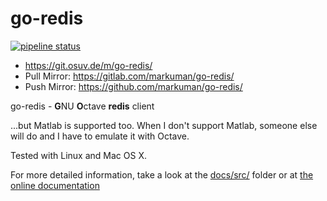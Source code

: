 # go-redis

[![pipeline status](https://gitlab.com/markuman/go-redis/badges/master/pipeline.svg)](https://gitlab.com/markuman/go-redis/commits/master)

* https://git.osuv.de/m/go-redis/
* Pull Mirror: https://gitlab.com/markuman/go-redis/
* Push Mirror: https://github.com/markuman/go-redis/

go-redis - **G**NU **O**ctave **redis** client

...but Matlab is supported too. When I don't support Matlab, someone else will do and I have to emulate it with Octave.

Tested with Linux and Mac OS X.

For more detailed information, take a look at the [docs/src/](docs/src) folder or at [the online documentation](https://markuman.gitlab.io/go-redis/)

